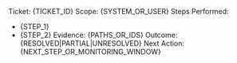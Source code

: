 Ticket: {TICKET_ID}
Scope: {SYSTEM_OR_USER}
Steps Performed:
- {STEP_1}
- {STEP_2}
Evidence: {PATHS_OR_IDS}
Outcome: {RESOLVED|PARTIAL|UNRESOLVED}
Next Action: {NEXT_STEP_OR_MONITORING_WINDOW}
